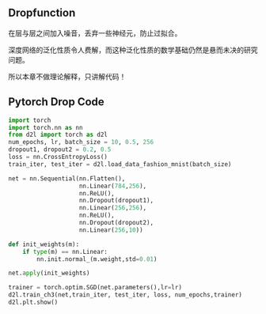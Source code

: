 ## Dropfunction

在层与层之间加入噪音，丢弃一些神经元，防止过拟合。

深度网络的泛化性质令人费解，而这种泛化性质的数学基础仍然是悬而未决的研究问题。

所以本章不做理论解释，只讲解代码！

## Pytorch Drop Code

```python
import torch
import torch.nn as nn
from d2l import torch as d2l
num_epochs, lr, batch_size = 10, 0.5, 256
dropout1, dropout2 = 0.2, 0.5
loss = nn.CrossEntropyLoss()
train_iter, test_iter = d2l.load_data_fashion_mnist(batch_size)

net = nn.Sequential(nn.Flatten(),
                    nn.Linear(784,256),
                    nn.ReLU(),
                    nn.Dropout(dropout1),
                    nn.Linear(256,256),
                    nn.ReLU(),
                    nn.Dropout(dropout2),
                    nn.Linear(256,10))

def init_weights(m):
    if type(m) == nn.Linear:
        nn.init.normal_(m.weight,std=0.01)

net.apply(init_weights)

trainer = torch.optim.SGD(net.parameters(),lr=lr)
d2l.train_ch3(net,train_iter, test_iter, loss, num_epochs,trainer)
d2l.plt.show()
```


